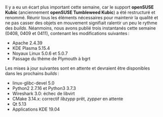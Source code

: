 Il y a eu un écart plus important cette semaine, car le support **openSUSE Kubic** (anciennement **openSUSE Tumbleweed Kubic**) a été restructuré et renommé.
Réunir tous les éléments nécessaires pour maintenir la qualité et ne pas casser des objets en mouvement signifiait ralentir un peu le rythme des *builds*. Néanmoins, nous avons publié trois instantanés cette semaine (0408, 0409 et 0411), contenant les modifications suivantes :

* Apache 2.4.39
* KDE Plasma 5.15.4
* Noyaux Linux 5.0.6 et 5.0.7
* Passage du thème de Plymouth à bgrt

Les mises à jour suivantes sont en attente et devraient être disponibles dans les prochains *builds* :

* linux-glibc-devel 5.0
* Python2 2.7.16 et Python3 3.7.3
* Wireshark 3.0: échec de libvirt
* CMake 3.14.x: correctif *libzypp* prêt, *zypper* en attente
* Qt 5.13
* Applications KDE 19.04
